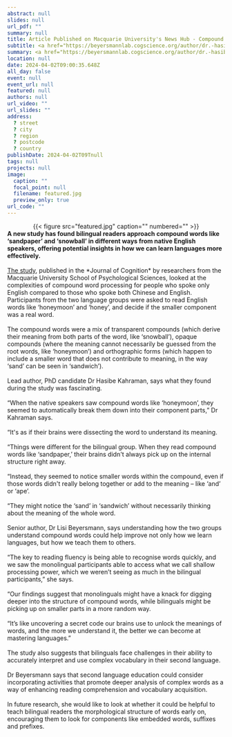 ```yaml
---
abstract: null
slides: null
url_pdf: ""
summary: null
title: Article Published on Macquarie University's News Hub - Compound Words Could Hold a Key to Language Learning
subtitle: <a href="https://beyersmannlab.cogscience.org/author/dr.-hasibe-kahraman/" target="_blank">Dr. Hasibe Kahraman</a> and <a href="https://beyersmannlab.cogscience.org/author/dr.-elisabeth-lisi-beyersmann/" target="_blank">Dr. Lisi Beyersmann's</a> compound word research was featured on Macquarie University's News Hub (2 April 2024).
summary: <a href="https://beyersmannlab.cogscience.org/author/dr.-hasibe-kahraman/" target="_blank">Dr. Hasibe Kahraman</a> and <a href="https://beyersmannlab.cogscience.org/author/dr.-elisabeth-lisi-beyersmann/" target="_blank">Dr. Lisi Beyersmann's</a> compound word research was featured on Macquarie University's News Hub (2 April 2024).
location: null
date: 2024-04-02T09:00:35.648Z
all_day: false
event: null
event_url: null
featured: null
authors: null
url_video: ""
url_slides: ""
address:
  ? street
  ? city
  ? region
  ? postcode
  ? country
publishDate: 2024-04-02T09Tnull
tags: null
projects: null
image:
  caption: ""
  focal_point: null
  filename: featured.jpg
  preview_only: true
url_code: ""
---
```


<center>{{< figure src="featured.jpg" caption="" numbered="" >}}</center>
<strong>A new study has found bilingual readers approach compound words like ‘sandpaper’ and ‘snowball’ in different ways from native English speakers, offering potential insights in how we can learn languages more effectively.</strong>
<br/>
<br/>
<a href="https://journalofcognition.org/articles/10.5334/joc.350" target="_blank">The study</a>, published in the *Journal of Cognition* by researchers from the Macquarie University School of Psychological Sciences, looked at the complexities of compound word processing for people who spoke only English compared to those who spoke both Chinese and English. Participants from the two language groups were asked to read English words like ‘honeymoon’ and ‘honey’, and decide if the smaller component was a real word.
<br/>
<br/>
The compound words were a mix of transparent compounds (which derive their meaning from both parts of the word, like ‘snowball’), opaque compounds (where the meaning cannot necessarily be guessed from the root words, like ‘honeymoon’) and orthographic forms (which happen to include a smaller word that does not contribute to meaning, in the way ‘sand’ can be seen in ‘sandwich’).
<br/>
<br/>
Lead author, PhD candidate Dr Hasibe Kahraman, says what they found during the study was fascinating.
<br/>
<br/>
“When the native speakers saw compound words like ‘honeymoon’, they seemed to automatically break them down into their component parts,” Dr Kahraman says.
<br/>
<br/>
“It's as if their brains were dissecting the word to understand its meaning.
<br/>
<br/>
“Things were different for the bilingual group. When they read compound words like ‘sandpaper,’ their brains didn't always pick up on the internal structure right away.
<br/>
<br/>
“Instead, they seemed to notice smaller words within the compound, even if those words didn't really belong together or add to the meaning – like ‘and’ or ‘ape’.
<br/>
<br/>
“They might notice the ‘sand’ in ‘sandwich’ without necessarily thinking about the meaning of the whole word.
<br/>
<br/>
Senior author, Dr Lisi Beyersmann, says understanding how the two groups understand compound words could help improve not only how we learn languages, but how we teach them to others.
<br/>
<br/>
“The key to reading fluency is being able to recognise words quickly, and we saw the monolingual participants able to access what we call shallow processing power, which we weren’t seeing as much in the bilingual participants,” she says.
<br/>
<br/>
“Our findings suggest that monolinguals might have a knack for digging deeper into the structure of compound words, while bilinguals might be picking up on smaller parts in a more random way.
<br/>
<br/>
“It’s like uncovering a secret code our brains use to unlock the meanings of words, and the more we understand it, the better we can become at mastering languages.”
<br/>
<br/>
The study also suggests that bilinguals face challenges in their ability to accurately interpret and use complex vocabulary in their second language.
<br/>
<br/>
Dr Beyersmann says that second language education could consider incorporating activities that promote deeper analysis of complex words as a way of enhancing reading comprehension and vocabulary acquisition.
<br/>
<br/>
In future research, she would like to look at whether it could be helpful to teach bilingual readers the morphological structure of words early on, encouraging them to look for components like embedded words, suffixes and prefixes.

